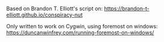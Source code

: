 Based on Brandon T. Elliott's script on: https://brandon-t-elliott.github.io/conspiracy-nut

Only written to work on Cygwin, using foremost on windows: https://duncanwinfrey.com/running-foremost-on-windows/
